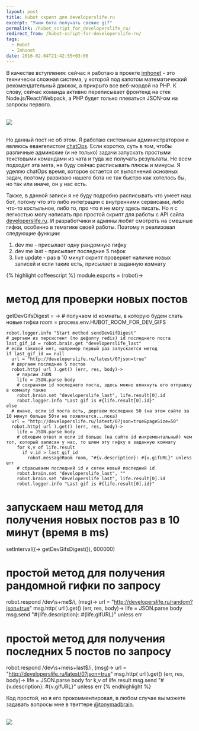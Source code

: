 ```yaml
---
layout: post
title: Hubot скрипт для developerslife.ru
excerpt: "Учим бота получать свежие gif"
permalink: /hubot_script_for_developerslife_ru/
redirect_from: /hubot-script-for-developerslife-ru/
tags:
  - Hubot
  - Imhonet
date: 2016-02-04T21:42:55+03:00
---
```


В качестве вступления: сейчас я работаю в проекте <a href="http://imhonet.ru/" target="_blank">imhonet</a> - это технически сложная система, у которой под капотом математический рекомендательный движок, а прикрыто все веб-мордой на PHP. К слову, сейчас команда активно переписывает фронтенд на стек Node.js/React/Webpack, а PHP будет только плеваться JSON-ом на запросы первого.

<br>
<img src="https://farm2.staticflickr.com/1624/24190718014_35b17690c8_o.jpg">
<br>
<br>

Но данный пост не об этом. Я работаю системным администратором и являюсь евангелистом <a href="https://speakerdeck.com/jnewland/chatops-at-github" target="_blank">chatOps</a>. Если коротко, суть в том, чтобы различные админские (и не только) задачи запускать простыми текстовыми командами из чата и туда же получать результаты. Не всем подходит эта мета, не буду сейчас расписывать плюсы и минусы. Я уделяю chatOps время, которое остается от выполнения основных задач, поэтому развиваю нашего бота не так быстро как хотелось бы, но так или иначе, он у нас есть.

Также, в данной записи я не буду подробно расписывать что умеет наш бот, потому что это либо интеграции с внутренними сервисами, либо что-то костыльное, либо то, про что я не могу здесь писать. Но я с легкостью могу написать про простой скрипт для работы с API сайта <a href="http://developerslife.ru/" target="_blank">developerslife.ru</a>. И разработчики и админы любят смотреть на смешные гифки, особенно в тематике своей работы. Поэтому я реализовал следующие функции:

1. dev me - присылает одну рандомную гифку
2. dev me last - присылает последние 5 гифок
3. live update - раз в 10 минут скрипт проверяет наличие новых записей и если такие есть, присылает в заданную комнату

{% highlight coffeescript %}
module.exports = (robot)->

  # метод для проверки новых постов
  getDevGifsDigest = ->
    # получаем id комнаты, в которую будем слать новые гифки
    room = process.env.HUBOT_ROOM_FOR_DEV_GIFS

    robot.logger.info "Start method sendDevGifDigest"
    # дергаем из персистент (по дефолту redis) id последнего поста
    last_gif_id = robot.brain.get "developerslife_last"
    # если таковой нет, например первый раз запускается метод
    if last_gif_id == null
      url = "http://developerslife.ru/latest/0?json=true"
      # дергаем последние 5 постов
      robot.http( url ).get() (err, res, body)->
        # парсим JSON
        life = JSON.parse body
        # сохраняем id последнего поста, здесь можно впихнуть его отправку в комнату также
        robot.brain.set "developerslife_last", life.result[0].id
        robot.logger.info "Last gif is #{life.result[0].id}"
    else
      # иначе, если id поста есть, дергаем последние 50 (на этом сайте за 10 минут больше 50ти не появляется...пока)
      url = "http://developerslife.ru/latest/0?json=true&pageSize=50"
      robot.http( url ).get() (err, res, body)->
        life = JSON.parse body
        # обходим ответ и если id больше (на сайте id инкрементальный) чем тот, который записан у нас, то шлем эту гифку в заданную комнату
        for k,v of life.result
          if v.id > last_gif_id
            robot.messageRoom room, "#{v.description}: #{v.gifURL}" unless err
        # сбрасываем последний id и сетем новый последний id
        robot.brain.set "developerslife_last", ""
        robot.brain.set "developerslife_last", life.result[0].id
        robot.logger.info "Last gif is #{life.result[0].id}"

  # запускаем наш метод для получения новых постов раз в 10 минут (время в ms)
  setInterval((-> getDevGifsDigest()), 600000)

  # простой метод для получения рандомной гифки по запросу
  robot.respond /dev\s+me$/i, (msg)->
    url = "http://developerslife.ru/random?json=true"
    msg.http( url ).get() (err, res, body)->
      life = JSON.parse body
      msg.send "#{life.description}: #{life.gifURL}" unless err

  # простой метод для получения последних 5 постов по запросу
  robot.respond /dev\s+me\s+last$/i, (msg)->
    url = "http://developerslife.ru/latest/0?json=true"
    msg.http( url ).get() (err, res, body)->
      life = JSON.parse body
      for k,v of life.result
        msg.send "#{v.description}: #{v.gifURL}" unless err
{% endhighlight %}

Код простой, но я его прокомментировал, в любом случае вы можете задавать вопросы мне в твиттере <a href="https://twitter.com/tonymadbrain" target="_blank">@tonymadbrain</a>.

<br>
<img src="https://farm2.staticflickr.com/1561/24523370100_50e5128c91_o.jpg">
<br>
